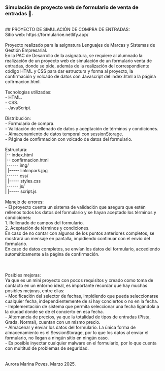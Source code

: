 ### Simulación de proyecto web de formulario de venta de entradas 🎸.
<br>
## PROYECTO DE SIMULACIÓN DE COMPRA DE ENTRADAS:
<br>
Sitio web: https://formularioe.netlify.app/
<br>
<br>
Proyecto realizado para la asignatura Lenguajes de Marcas y Sistemas de Gestión Empresarial.
<br>
En la PAC de Desarrollo de la asignatura, se requiere al alumnado la realización de un proyecto web de simulación de un formulario venta de entradas, donde se pide, además de la realización del correspondiente código HTML y CSS para dar estructura y forma al proyecto, la confirmación y volcado de datos con Javascript del index.html a la página cofirmacion.html.
<br>
<br>
Tecnologías utilizadas: 
<br>
- HTML.
<br>
- CSS.
<br>
- JavaScript.
<br>
<br>
Distribución: 
<br>
- Formulario de compra.
<br>
- Validación de rellenado de datos y aceptación de términos y condiciones.
<br>
- Almacenamiento de datos temporal con sessionStorage.
<br>
- Página de confirmación con volcado de datos del formulario.
<br>
<br>
Estructura:
<br>
|-- index.html 
<br>
|-- confirmacion.html
<br>
|------ img/
<br>
|    |----- linkinpark.jpg
<br>
|------ css/
<br>
|    |----- styles.css
<br>
|------ js/
<br>
|    |----- script.js

<br>
<br>
Manejo de errores:
<br>
- El proyecto cuenta un sistema de validación que asegura que estén rellenos todos los datos del formulario y se hayan aceptado los términos y condiciones:
<br>
	1. Rellenado de campos del formulario.
<br>
	2. Aceptación de términos y condiciones.
<br>
En caso de no contar con algunos de los puntos anteriores completos, se mostrará un mensaje en pantalla, impidiendo continuar con el envío del formulario.
<br>
En caso de datos completos, se envían los datos del formulario, accediendo automáticamente a la página de confirmación.

<br>
<br>
<br>
<br>
Posibles mejoras: 
<br>
Ya que es un mini proyecto con pocos requisitos y creado como toma de contacto en un entorno ideal, es importante recordar que hay muchas posibles mejoras, entre ellas:

<br>
- Modificación del selector de fechas, impidiendo que pueda seleccionarse cualquier fecha, independientemente de si hay conciertos o no en la fecha.
<br>
- Implementación de sistema que permita seleccionar una fecha ligándola a la ciudad donde se dé el concierto en esa fecha.
<br>
- Alternancia de precios, ya que la totalidad de tipos de entradas (Pista, Grada, Normal), cuentan con un mismo precio.
<br>
- Almacenar y enviar los datos del formulario. La única forma de almacenamiento es el SessionStorage, por lo que los datos al enviar el formulario, no llegan a ningún sitio en ningún caso.
<br>
- Es posible inyectar cualquier malware en el formulario, por lo que cuenta con multitud de problemas de seguridad.

<br>
<br>
<br>
Aurora Marina Poves.  Marzo 2025.
